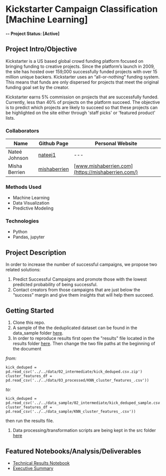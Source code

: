 # Kickstarter Campaign Classification [Machine Learning]

#### -- Project Status: [Active]

## Project Intro/Objective
Kickstarter is a US based global crowd funding platform focused on bringing funding to creative projects. Since the platform’s launch in 2009, the site has hosted over 159,000 successfully funded projects with over 15 million unique backers. Kickstarter uses an “all-or-nothing” funding system. This means that funds are only dispersed for projects that meet the original funding goal set by the creator.

Kickstarter earns 5% commission on projects that are successfully funded. Currently, less than 40% of projects on the platform succeed. The objective is to predict which projects are likely to succeed so that these projects can be highlighted on the site either through 'staff picks' or 'featured product' lists.

### Collaborators
|Name     |  Github Page   |  Personal Website  |
|---------|-----------------|--------------------|
|Nateé Johnson| [nateej1](https://github.com/nateej1) | --- |
|Misha Berrien | [mishaberrien](https://github.com/mishaberrien)| [www.mishaberrien.com](https://mishaberrien.com/)  |

### Methods Used
* Machine Learning
* Data Visualization
* Predictive Modeling

### Technologies
* Python
* Pandas, jupyter

## Project Description
In order to increase the number of successful campaigns, we propose two related solutions:
1. Predict Successful Campaigns and promote those with the lowest predicted probability of being successful.
1. Contact creators from those campaigns that are just below the “success” margin and give them insights that will help them succeed.

## Getting Started

1. Clone this repo.
1. A sample of the the deduplicated dataset can be found in the data_sample folder [here](https://github.com/mishaberrien/kickstarter-campaign-classification/tree/master/data_sample).
1. In order to reproduce results first open the "results" file located in the results folder [here](https://github.com/mishaberrien/kickstarter-campaign-classification/tree/master/results). Then change the two file paths at the beginning of the document 

_from:_

```
kick_deduped = pd.read_csv('../../data/02_intermediate/kick_deduped.csv.zip')
cluster_features_df =  pd.read_csv('../../data/03_processed/KNN_cluster_features_.csv'))
```
_to:_

```
kick_deduped = pd.read_csv('../../data_sample/02_intermediate/kick_deduped_sample.csv.zip')
cluster_features_df =  pd.read_csv('../../data_sample/KNN_cluster_features_.csv'))
```
then run the results file. 

1. Data processing/transformation scripts are being kept in the src folder [here](https://github.com/mishaberrien/kickstarter-campaign-classification/tree/master/src)


## Featured Notebooks/Analysis/Deliverables
* [Technical Results Notebook](https://github.com/mishaberrien/kickstarter-campaign-classification/blob/master/results/20190816-mlb-DRAFT-final-report.ipynb)
* [Executive Summary](#)
